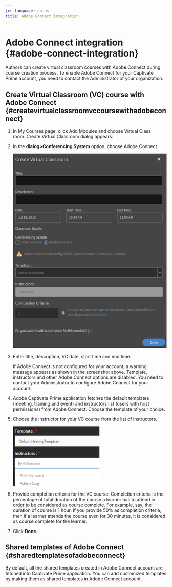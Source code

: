 ```yaml
---
jcr-language: en_us
title: Adobe Connect integration
---
```



# Adobe Connect integration {#adobe-connect-integration}

Authors can create virtual classroom courses with Adobe Connect during course creation process. To enable Adobe Connect for your Captivate Prime account, you need to contact the Administrator of your organization.&nbsp;

## Create Virtual Classroom (VC) course with Adobe Connect {#createvirtualclassroomvccoursewithadobeconnect}

1. In My Courses page, click&nbsp;Add Modules&nbsp;and choose&nbsp;Virtual Class room.&nbsp;Create Virtual Classroom dialog appears.   
1. In the **dialog>Conferencing System** option, choose&nbsp;Adobe Connect.

   ![](assets/create-vc-author.png)

1. Enter title, description, VC date, start time and end time.

   If Adobe Connect is not configured for your account, a warning message appears as shown in the screenshot above. Template, instructors and other Adobe Connect options are disabled. You need to contact your Administrator to configure Adobe Connect for your account.&nbsp;

1. Adobe Captivate Prime application fetches the default templates (meeting, training and event) and instructors list (users with host permissions) from Adobe Connect. Choose the template of your choice.
1. Choose the instructor for your VC course from the list of instructors.

   ![](assets/instructors-list-author.png)

1. Provide completion criteria for the VC course. Completion criteria is the percentage of total duration of the course a learner has to attend in order to be considered as course complete. For example, say, the duration of course is 1 hour. If you provide 50% as completion criteria, then if a learner attends the course even for 30 minutes, it is considered as course complete for the learner.
1. Click&nbsp;**Done**.

## Shared templates of Adobe Connect {#sharedtemplatesofadobeconnect}

By default, all the shared templates created in Adobe Connect account are fetched into Captivate Prime application. You can add customized templates by making them as shared templates in Adobe Connect account.
